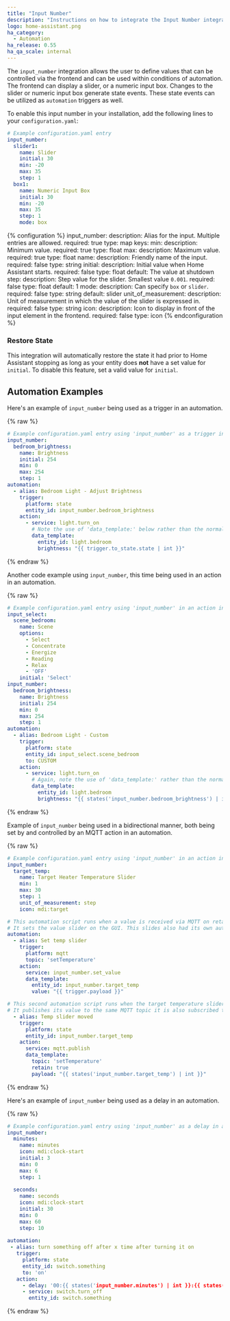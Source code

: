 ```yaml
---
title: "Input Number"
description: "Instructions on how to integrate the Input Number integration into Home Assistant."
logo: home-assistant.png
ha_category:
  - Automation
ha_release: 0.55
ha_qa_scale: internal
---
```


The `input_number` integration allows the user to define values that can be controlled via the frontend and can be used within conditions of automation. The frontend can display a slider, or a numeric input box. Changes to the slider or numeric input box generate state events. These state events can be utilized as `automation` triggers as well.

To enable this input number in your installation, add the following lines to your `configuration.yaml`:

```yaml
# Example configuration.yaml entry
input_number:
  slider1:
    name: Slider
    initial: 30
    min: -20
    max: 35
    step: 1
  box1:
    name: Numeric Input Box
    initial: 30
    min: -20
    max: 35
    step: 1
    mode: box
```

{% configuration %}
  input_number:
    description: Alias for the input. Multiple entries are allowed.
    required: true
    type: map
    keys:
      min:
        description: Minimum value.
        required: true
        type: float
      max:
        description: Maximum value.
        required: true
        type: float
      name:
        description: Friendly name of the input.
        required: false
        type: string
      initial:
        description: Initial value when Home Assistant starts.
        required: false
        type: float
        default: The value at shutdown
      step:
        description: Step value for the slider. Smallest value `0.001`.
        required: false
        type: float
        default: 1
      mode:
        description: Can specify `box` or `slider`.
        required: false
        type: string
        default: slider
      unit_of_measurement:
        description: Unit of measurement in which the value of the slider is expressed in.
        required: false
        type: string
      icon:
        description: Icon to display in front of the input element in the frontend.
        required: false
        type: icon
{% endconfiguration %}

### Restore State

This integration will automatically restore the state it had prior to Home Assistant stopping as long as your entity does **not** have a set value for `initial`. To disable this feature, set a valid value for `initial`.

## Automation Examples

Here's an example of `input_number` being used as a trigger in an automation.

{% raw %}
```yaml
# Example configuration.yaml entry using 'input_number' as a trigger in an automation
input_number:
  bedroom_brightness:
    name: Brightness
    initial: 254
    min: 0
    max: 254
    step: 1
automation:
  - alias: Bedroom Light - Adjust Brightness
    trigger:
      platform: state
      entity_id: input_number.bedroom_brightness
    action:
      - service: light.turn_on
        # Note the use of 'data_template:' below rather than the normal 'data:' if you weren't using an input variable
        data_template:
          entity_id: light.bedroom
          brightness: "{{ trigger.to_state.state | int }}"
```
{% endraw %}

Another code example using `input_number`, this time being used in an action in an automation.

{% raw %}
```yaml
# Example configuration.yaml entry using 'input_number' in an action in an automation
input_select:
  scene_bedroom:
    name: Scene
    options:
      - Select
      - Concentrate
      - Energize
      - Reading
      - Relax
      - 'OFF'
    initial: 'Select'
input_number:
  bedroom_brightness:
    name: Brightness
    initial: 254
    min: 0
    max: 254
    step: 1
automation:
  - alias: Bedroom Light - Custom
    trigger:
      platform: state
      entity_id: input_select.scene_bedroom
      to: CUSTOM
    action:
      - service: light.turn_on
        # Again, note the use of 'data_template:' rather than the normal 'data:' if you weren't using an input variable.
        data_template:
          entity_id: light.bedroom
          brightness: "{{ states('input_number.bedroom_brightness') | int }}"
```
{% endraw %}

Example of `input_number` being used in a bidirectional manner, both being set by and controlled by an MQTT action in an automation.

{% raw %}
```yaml
# Example configuration.yaml entry using 'input_number' in an action in an automation
input_number:
  target_temp:
    name: Target Heater Temperature Slider
    min: 1
    max: 30
    step: 1
    unit_of_measurement: step  
    icon: mdi:target

# This automation script runs when a value is received via MQTT on retained topic: setTemperature
# It sets the value slider on the GUI. This slides also had its own automation when the value is changed.
automation:
  - alias: Set temp slider
    trigger:
      platform: mqtt
      topic: 'setTemperature'
    action:
      service: input_number.set_value
      data_template:
        entity_id: input_number.target_temp
        value: "{{ trigger.payload }}"

# This second automation script runs when the target temperature slider is moved.
# It publishes its value to the same MQTT topic it is also subscribed to.
  - alias: Temp slider moved
    trigger:
      platform: state
      entity_id: input_number.target_temp
    action:
      service: mqtt.publish
      data_template:
        topic: 'setTemperature'
        retain: true
        payload: "{{ states('input_number.target_temp') | int }}"
```
{% endraw %}

Here's an example of `input_number` being used as a delay in an automation.

{% raw %}
```yaml
# Example configuration.yaml entry using 'input_number' as a delay in an automation
input_number:
  minutes:
    name: minutes
    icon: mdi:clock-start
    initial: 3
    min: 0
    max: 6
    step: 1
    
  seconds:
    name: seconds
    icon: mdi:clock-start
    initial: 30
    min: 0
    max: 60
    step: 10
    
automation:
 - alias: turn something off after x time after turning it on
   trigger:
     platform: state
     entity_id: switch.something
     to: 'on'
   action:
     - delay: '00:{{ states('input_number.minutes') | int }}:{{ states('input_number.seconds') | int }}'
     - service: switch.turn_off
       entity_id: switch.something
```
{% endraw %}
